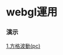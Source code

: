 webgl運用
=========================
### 演示
[1.方格波動(pc)](https://virtools.github.io/webgl/webgl_3d01/)
